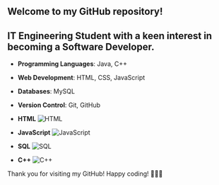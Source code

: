 

## Welcome to my GitHub repository! 
## IT Engineering Student with a keen interest in becoming a Software Developer. 
 


- **Programming Languages**: Java, C++
- **Web Development**: HTML, CSS, JavaScript
- **Databases**: MySQL
- **Version Control**: Git, GitHub

- **HTML** ![HTML](https://img.icons8.com/color/48/000000/html-5.png)
- **JavaScript** ![JavaScript](https://img.icons8.com/color/48/000000/javascript.png)
- **SQL** ![SQL](https://img.icons8.com/color/48/000000/mysql-logo.png)
- **C++** ![C++](https://img.icons8.com/color/48/000000/c-plus-plus-logo.png)



Thank you for visiting my GitHub! Happy coding! 👨‍💻🚀

